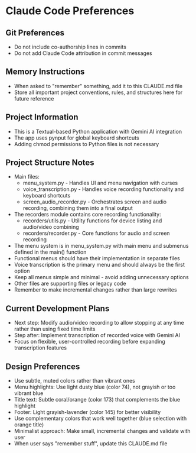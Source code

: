 # Claude Code Preferences

## Git Preferences
- Do not include co-authorship lines in commits
- Do not add Claude Code attribution in commit messages

## Memory Instructions
- When asked to "remember" something, add it to this CLAUDE.md file
- Store all important project conventions, rules, and structures here for future reference

## Project Information
- This is a Textual-based Python application with Gemini AI integration
- The app uses pynput for global keyboard shortcuts
- Adding chmod permissions to Python files is not necessary

## Project Structure Notes
- Main files:
  - menu_system.py - Handles UI and menu navigation with curses
  - voice_transcription.py - Handles voice recording functionality and keyboard shortcuts
  - screen_audio_recorder.py - Orchestrates screen and audio recording, combining them into a final output
- The recorders module contains core recording functionality:
  - recorders/utils.py - Utility functions for device listing and audio/video combining
  - recorders/recorder.py - Core functions for audio and screen recording
- The menu system is in menu_system.py with main menu and submenus defined in the main() function
- Functional menus should have their implementation in separate files
- Voice transcription is the primary menu and should always be the first option
- Keep all menus simple and minimal - avoid adding unnecessary options
- Other files are supporting files or legacy code
- Remember to make incremental changes rather than large rewrites

## Current Development Plans
- Next step: Modify audio/video recording to allow stopping at any time rather than using fixed time limits
- Step after: Implement transcription of recorded voice with Gemini AI
- Focus on flexible, user-controlled recording before expanding transcription features

## Design Preferences
- Use subtle, muted colors rather than vibrant ones
- Menu highlights: Use light dusty blue (color 74), not grayish or too vibrant blue
- Title text: Subtle coral/orange (color 173) that complements the blue highlight
- Footer: Light grayish-lavender (color 145) for better visibility
- Use complementary colors that work well together (blue selection with orange title)
- Minimalist approach: Make small, incremental changes and validate with user
- When user says "remember stuff", update this CLAUDE.md file